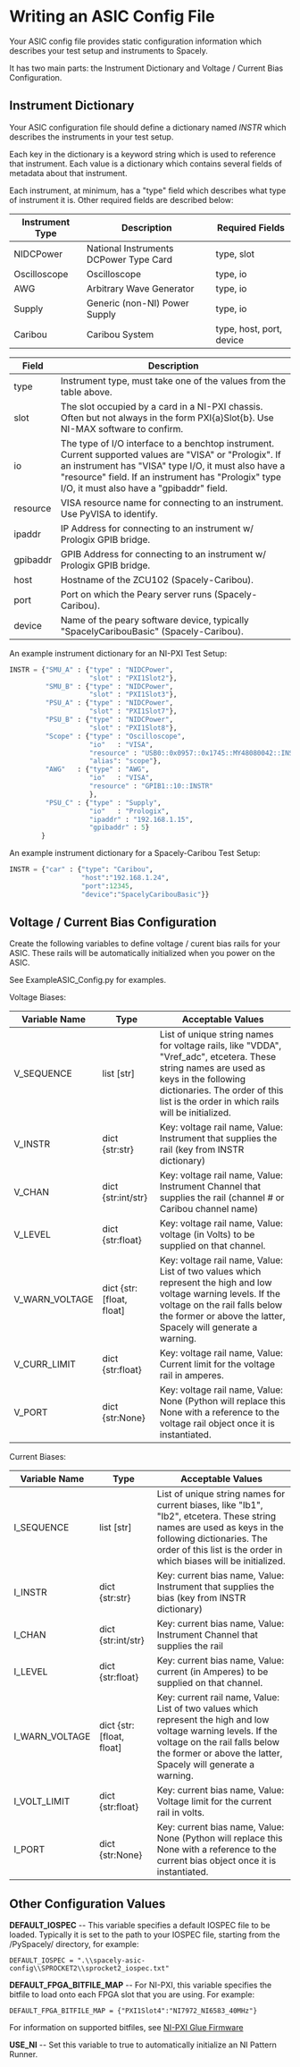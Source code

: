 # Writing an ASIC Config File

Your ASIC config file provides static configuration information which describes your test setup and instruments to Spacely.

It has two main parts: the Instrument Dictionary and Voltage / Current Bias Configuration.

## Instrument Dictionary

Your ASIC configuration file should define a dictionary named *INSTR* which describes the instruments in your test setup. 

Each key in the dictionary is a keyword string which is used to reference that instrument. Each value is a dictionary which contains several fields of metadata about that instrument. 

Each instrument, at minimum, has a "type" field which describes what type of instrument it is. Other required fields are described below:

| Instrument Type | Description | Required Fields |
|-----------------|-------------|-----------------|
| NIDCPower       | National Instruments DCPower Type Card | type, slot |
| Oscilloscope    | Oscilloscope | type, io |
| AWG    | Arbitrary Wave Generator | type, io |
| Supply    | Generic (non-NI) Power Supply | type, io |
| Caribou   | Caribou System | type, host, port, device |


| Field | Description |
|-------|-------------|
| type  | Instrument type, must take one of the values from the table above. | 
| slot  | The slot occupied by a card in a NI-PXI chassis. Often but not always in the form PXI{a}Slot{b}. Use NI-MAX software to confirm. | 
| io    | The type of I/O interface to a benchtop instrument. Current supported values are "VISA" or "Prologix". If an instrument has "VISA" type I/O, it must also have a "resource" field. If an instrument has "Prologix" type I/O, it must also have a "gpibaddr" field. |
| resource | VISA resource name for connecting to an instrument. Use PyVISA to identify. | 
| ipaddr   | IP Address for connecting to an instrument w/ Prologix GPIB bridge. |
| gpibaddr | GPIB Address for connecting to an instrument w/ Prologix GPIB bridge. | 
| host     | Hostname of the ZCU102 (Spacely-Caribou). | 
| port     | Port on which the Peary server runs (Spacely-Caribou). |
| device   | Name of the peary software device, typically "SpacelyCaribouBasic" (Spacely-Caribou). | 

An example instrument dictionary for an NI-PXI Test Setup:

```python
INSTR = {"SMU_A" : {"type" : "NIDCPower", 
                    "slot" : "PXI1Slot2"},
         "SMU_B" : {"type" : "NIDCPower",
                    "slot" : "PXI1Slot3"},
         "PSU_A" : {"type" : "NIDCPower",
                    "slot" : "PXI1Slot7"},
         "PSU_B" : {"type" : "NIDCPower",
                    "slot" : "PXI1Slot8"},
         "Scope" : {"type" : "Oscilloscope",
                    "io"   : "VISA",
                    "resource" : "USB0::0x0957::0x1745::MY48080042::INSTR",
                    "alias": "scope"},
         "AWG"   : {"type" : "AWG",
                    "io"   : "VISA",
                    "resource" : "GPIB1::10::INSTR"
                    },
         "PSU_C" : {"type" : "Supply",
                    "io"   : "Prologix",
                    "ipaddr" : "192.168.1.15",
                    "gpibaddr" : 5}
        }
```

An example instrument dictionary for a Spacely-Caribou Test Setup:

```python
INSTR = {"car" : {"type": "Caribou",
                  "host":"192.168.1.24",
                  "port":12345,
                  "device":"SpacelyCaribouBasic"}}
```


## Voltage / Current Bias Configuration 

Create the following variables to define voltage / curent bias rails for your ASIC. These rails will be automatically initialized when you power on the ASIC. 

See ExampleASIC_Config.py for examples. 

Voltage Biases:

| Variable Name | Type | Acceptable Values | 
|---------------|------|-------------------|
| V_SEQUENCE    | list \[str\] | List of unique string names for voltage rails, like "VDDA", "Vref_adc", etcetera. These string names are used as keys in the following dictionaries. The order of this list is the order in which rails will be initialized. |
| V_INSTR       | dict {str:str} | Key: voltage rail name, Value: Instrument that supplies the rail (key from INSTR dictionary) |
| V_CHAN        | dict {str:int/str} | Key: voltage rail name, Value: Instrument Channel that supplies the rail (channel # or Caribou channel name) | 
| V_LEVEL       | dict {str:float} | Key: voltage rail name, Value: voltage (in Volts) to be supplied on that channel. |
| V_WARN_VOLTAGE | dict {str:\[float, float\] | Key: voltage rail name, Value: List of two values which represent the high and low voltage warning levels. If the voltage on the rail falls below the former or above the latter, Spacely will generate a warning. |
| V_CURR_LIMIT  | dict {str:float} | Key: voltage rail name, Value: Current limit for the voltage rail in amperes. |
| V_PORT        | dict {str:None}  | Key: voltage rail name, Value: None (Python will replace this None with a reference to the voltage rail object once it is instantiated. |

Current Biases:

| Variable Name | Type | Acceptable Values | 
|---------------|------|-------------------|
| I_SEQUENCE    | list \[str\] | List of unique string names for current biases, like "Ib1", "Ib2", etcetera. These string names are used as keys in the following dictionaries. The order of this list is the order in which biases will be initialized. |
| I_INSTR       | dict {str:str} | Key: current bias name, Value: Instrument that supplies the bias (key from INSTR dictionary) |
| I_CHAN        | dict {str:int/str} | Key: current bias name, Value: Instrument Channel that supplies the rail | 
| I_LEVEL       | dict {str:float} | Key: current bias name, Value: current (in Amperes) to be supplied on that channel. |
| I_WARN_VOLTAGE | dict {str:\[float, float\] | Key: current rail name, Value: List of two values which represent the high and low voltage warning levels. If the voltage on the rail falls below the former or above the latter, Spacely will generate a warning. |
| I_VOLT_LIMIT  | dict {str:float} | Key: current bias name, Value: Voltage limit for the current rail in volts. |
| I_PORT        | dict {str:None}  | Key: current bias name, Value: None (Python will replace this None with a reference to the current bias object once it is instantiated. |


## Other Configuration Values

**DEFAULT_IOSPEC** -- This variable specifies a default IOSPEC file to be loaded. Typically it is set to the path to your IOSPEC file, starting from the /PySpacely/ directory, for example: 

```
DEFAULT_IOSPEC = ".\\spacely-asic-config\\SPROCKET2\\sprocket2_iospec.txt"
```

**DEFAULT_FPGA_BITFILE_MAP** -- For NI-PXI, this variable specifies the bitfile to load onto each FPGA slot that you are using. For example:  
```
DEFAULT_FPGA_BITFILE_MAP = {"PXI1Slot4":"NI7972_NI6583_40MHz"}
```

For information on supported bitfiles, see [NI-PXI Glue Firmware](</special-topics/NI-PXI Glue Firmware.md>)

**USE_NI** -- Set this variable to true to automatically initialize an NI Pattern Runner. 